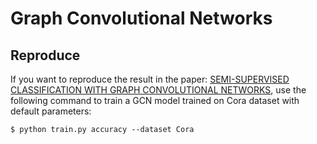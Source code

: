 # Graph Convolutional Networks

## Reproduce

If you want to reproduce the result in the paper: [SEMI-SUPERVISED CLASSIFICATION WITH GRAPH CONVOLUTIONAL NETWORKS](https://openreview.net/pdf?id=SJU4ayYgl), use the following command to train a GCN model trained on Cora dataset with default parameters:

```
$ python train.py accuracy --dataset Cora
```

